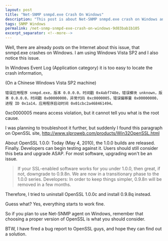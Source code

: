```yaml
---
layout: post
title: "Net-SNMP snmpd.exe Crash On Windows"
description: "This post is about Net-SNMP snmpd.exe crash on Windows and how to resolve it."
tags: SNMP Windows
permalink: /net-snmp-snmpd-exe-crash-on-windows-9d03bab1b105
excerpt_separator: <!--more-->
---
```

Well, there are already posts on the Internet about this issue, that snmpd.exe crashes on Windows. I am using Windows Vista SP2 and I also notice this issue.
<!--more-->

In Windows Event Log (Application category) it is too easy to locate the crash information,

(On a Chinese Windows Vista SP2 machine)
``` text
错误应用程序 snmpd.exe，版本 0.0.0.0，时间戳 0x4abf748e，错误模块 unknown，版本 0.0.0.0，时间戳 0x00000000，异常代码 0xc0000005，错误偏移量 0x00000000， 进程 ID 0x1a14，应用程序启动时间 0x01cbc2a468461494。
```

0xc0000005 means access violation, but it cannot tell you what is the root cause.

I was planning to troubleshoot it further, but suddenly I found this paragraph on OpenSSL site, http://www.slproweb.com/products/Win32OpenSSL.html

About OpenSSL 1.0.0: Today (May 4, 2010), the 1.0.0 builds are released. Finally. Developers can begin testing against it. Users should still consider this beta and upgrade ASAP. For most software, upgrading won't be an issue.

> If your SSL-enabled software works for you under 1.0.0, then great, if not, downgrade to 0.9.8n. We are now in a transitionary phase to the 1.0.0 series. Developers: In order to keep things simpler, 0.9.8n will be removed in a few months.

Therefore, I tried to uninstall OpenSSL 1.0.0c and install 0.9.8q instead.

Guess what? Yes, everything starts to work fine.

So if you plan to use Net-SNMP agent on Windows, remember that choosing a proper version of OpenSSL is what you should consider.

BTW, I have fired a bug report to OpenSSL guys, and hope they can find out a solution.
